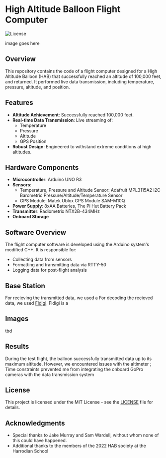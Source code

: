 # High Altitude Balloon Flight Computer
![License](https://img.shields.io/badge/license-MIT-brightgreen)

image goes here

## Overview

This repository contains the code of a flight computer designed for a High Altitude Balloon (HAB) that successfully reached an altitude of 100,000 feet, and returned. It performed live data transmission, including temperature, pressure, altitude, and position.

## Features

- **Altitude Achievement**: Successfully reached 100,000 feet.
- **Real-time Data Transmission**: Live streaming of:
  - Temperature
  - Pressure
  - Altitude
  - GPS Position
- **Robust Design**: Engineered to withstand extreme conditions at high altitudes.

## Hardware Components

- **Microcontroller**: Arduino UNO R3
- **Sensors**:
  - Temperature, Pressure and Altitude Sensor: Adafruit MPL3115A2 I2C Barometric Pressure/Altitude/Temperature Sensor
  - GPS Module: Matek Ublox GPS Module SAM-M10Q
- **Power Supply**: 8xAA Batteries, The Pi Hut Battery Pack
- **Transmitter**: Radiometrix NTX2B-434MHz
- **Onboard Storage**

## Software Overview

The flight computer software is developed using the Arduino system's modified C++. It is responsible for:

- Collecting data from sensors
- Formatting and transmitting data via RTTY-50
- Logging data for post-flight analysis

## Base Station


For recieving the transmitted data, we used a
For decoding the recieved data, we used [Fldigi](http://www.w1hkj.com/index.html). Fldigi is a 

## Images

tbd

## Results

During the test flight, the balloon successfully transmitted data up to its maximum altitude. However, we encountered issues with the altimeter ; Time constraints prevented me from integrating the onboard GoPro cameras with the data transmission system

## License

This project is licensed under the MIT License - see the [LICENSE](LICENSE) file for details.

## Acknowledgments

- Special thanks to Jake Murray and Sam Wardell, without whom none of this could have happened.
- Additional thanks to the members of the 2022 HAB society at the Harrodian School


